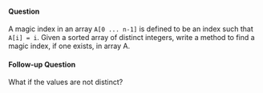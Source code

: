 #### Question

A magic index in an array `A[0 ... n-1]` is defined to be an index such that `A[i] = i`. Given a sorted array of distinct integers, write a method to find a magic index, if one exists, in array A.

#### Follow-up Question

What if the values are not distinct?
